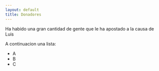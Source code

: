 ```yaml
---
layout: default
title: Donadores
---
```


Ha habido una gran cantidad de gente que le ha apostado a la causa de Luis

A continuacion una lista:

  * A
  * B
  * C
